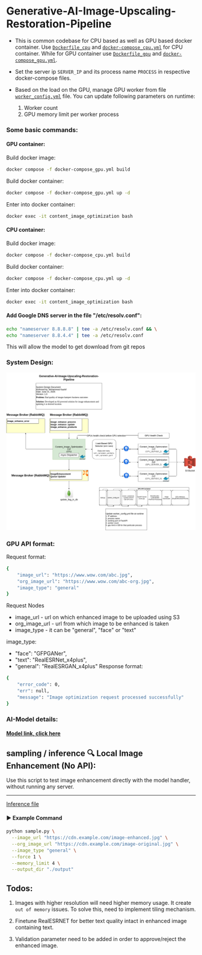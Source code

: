 # Generative-AI-Image-Upscaling-Restoration-Pipeline

- This is common codebase for CPU based as well as GPU based docker container. Use [`Dockerfile_cpu`](./Dockerfile_cpu) and [`docker-compose_cpu.yml`](./docker-compose_cpu.yml) for CPU container. While for GPU container use [`Dockerfile_gpu`](./Dockerfile_gpu) and [`docker-compose_gpu.yml`](./docker-compose_gpu.yml).

- Set the server ip `SERVER_IP` and its process name `PROCESS` in respective docker-compose files.

- Based on the load on the GPU, manage GPU worker from file [`worker_config.yml`](./api/worker_config.yml) file. You can update following parameters on runtime:
    1. Worker count
    2. GPU memory limit per worker process

### Some basic commands:
#### GPU container:
Build docker image:
```bash
docker compose -f docker-compose_gpu.yml build
```
Build docker container:
```bash
docker compose -f docker-compose_gpu.yml up -d 
```

Enter into docker container:
```bash
docker exec -it content_image_optimization bash
```

#### CPU container:
Build docker image:
```bash
docker compose -f docker-compose_cpu.yml build
```
Build docker container:
```bash
docker compose -f docker-compose_cpu.yml up -d 
```

Enter into docker container:
```bash
docker exec -it content_image_optimization bash
```

#### Add Google DNS server in the file "/etc/resolv.conf":
```bash
echo "nameserver 8.8.8.8" | tee -a /etc/resolv.conf && \
echo "nameserver 8.8.4.4" | tee -a /etc/resolv.conf
```
This will allow the model to get download from git repos
### System Design:
![System Design](./systemDesign.png)

### GPU API format:
Request format:
```bash
{
    "image_url": "https://www.wow.com/abc.jpg",
    "org_image_url": "https://www.wow.com/abc-org.jpg",
    "image_type": "general"
}
```
Request Nodes
- image_url - url on which enhanced image to be uploaded using S3
- org_image_url - url from which image to be enhanced is taken
- image_type - it can be "general", "face" or "text"

image_type:

* "face": "GFPGANer",
* "text": "RealESRNet_x4plus",
* "general": "RealESRGAN_x4plus"
Response format:
```bash
{
    "error_code": 0,
    "err": null,
    "message": "Image optimization request processed successfully"
}
```

### AI-Model details:

#### [Model link, click here](./modelReadme.md)

## sampling / inference 🔍 Local Image Enhancement (No API):

Use this script to test image enhancement directly with the model handler, without running any server.

---

[Inference file](./sample.py)
#### ▶️ Example Command
```bash
python sample.py \
  --image_url "https://cdn.example.com/image-enhanced.jpg" \
  --org_image_url "https://cdn.example.com/image-original.jpg" \
  --image_type "general" \
  --force 1 \
  --memory_limit 4 \
  --output_dir "./output"
```

## Todos:
1. Images with higher resolution will need higher memory usage. It create `out of memory` issues. To solve this, need to implement tiling mechanism. 

2. Finetune RealESRNET for better text quality intact in enhanced image containing text.

3. Validation parameter need to be added in order to approve/reject the enhanced image.
